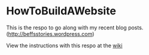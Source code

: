 # HowToBuildAWebsite
This is the respo to go along with my recent blog posts. (http://beffsstories.wordpress.com)

View the instructions with this respo at the <a href="https://github.com/jdc20181/HowToBuildAWebsite/wiki"> wiki </a>


